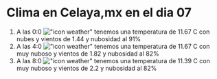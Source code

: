 # Clima en Celaya,mx en el dia 07

1. A las 0:0 !["icon weather"](http://openweathermap.org/img/w/04n.png) tenemos una temperatura de 11.67 C con nubes y  vientos de 1.44 y nubosidad al 91%
1. A las 4:0 !["icon weather"](http://openweathermap.org/img/w/04n.png) tenemos una temperatura de 11.67 C con muy nuboso y  vientos de 1.82 y nubosidad al 82%
1. A las 8:0 !["icon weather"](http://openweathermap.org/img/w/04d.png) tenemos una temperatura de 11.39 C con muy nuboso y  vientos de 2.2 y nubosidad al 82%
